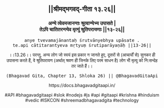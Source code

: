 <center><h2>||श्रीमद्‍भगवद्‍-गीता १३.२६||</h2>
<h3>अन्ये त्वेवमजानन्तः श्रुत्वान्येभ्य उपासते |<br/>तेऽपि चातितरन्त्येव मृत्युं श्रुतिपरायणाः ||१३-२६||</h3>
<pre>anye tvevamajānantaḥ śrutvānyebhya upāsate .<br/>te.api cātitarantyeva mṛtyuṃ śrutiparāyaṇāḥ ||13-26||</pre>
<p>।।13.26।। परन्तु, अन्य लोग जो स्वयं इस प्रकार न जानते हुए, दूसरों से (आचार्यों से) सुनकर ही उपासना करते हैं, वे श्रुतिपरायण (अर्थात् श्रवण ही जिनके लिए परम साधन है) लोग भी मृत्यु को नि:सन्देह तर जाते हैं।।</p>
<pre>(Bhagavad Gita, Chapter 13, Shloka 26) || @BhagavadGitaApi</pre><p>https://docs.bhagavadgitaapi.in/</p><p>#API #bhagavadgitaapi #slok #nodejs #js #api #gitaapi #krishna #hinduism #vedic #ISKCON #shreemadbhagavadgita #technology</p></center>